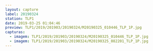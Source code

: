 ```yaml
---
layout: capture
label: 20190324
station: TLP1
date: 2019-03-25 01:04:46
preview: TLP1/2019/201903/20190324/M20190325_010446_TLP_1P.jpg
capturas:
  - imagem: TLP1/2019/201903/20190324/M20190325_010446_TLP_1P.jpg
  - imagem: TLP1/2019/201903/20190324/M20190325_082201_TLP_1P.jpg
---
```

